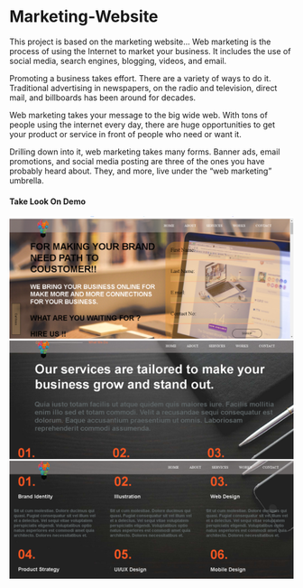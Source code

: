 # Marketing-Website
This project is based on the marketing website...
Web marketing is the process of using the Internet to market your business. It includes the use of social media, search engines, blogging, videos, and email.

Promoting a business takes effort. There are a variety of ways to do it. Traditional advertising in newspapers, on the radio and television, direct mail, and billboards has been around for decades.

Web marketing takes your message to the big wide web. With tons of people using the internet every day, there are huge opportunities to get your product or service in front of people who need or want it.

Drilling down into it, web marketing takes many forms. Banner ads, email promotions, and social media posting are three of the ones you have probably heard about. They, and more, live under the “web marketing” umbrella.
<h4>Take Look On Demo </h4>
<img src=images1/1.png></img>
<img src=images1/2.png></img>
<img src=images1/3.png></img>
